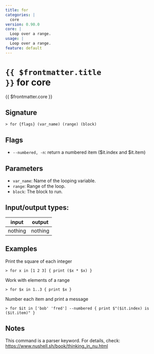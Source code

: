```yaml
---
title: for
categories: |
  core
version: 0.90.0
core: |
  Loop over a range.
usage: |
  Loop over a range.
feature: default
---
```


<!-- This file is automatically generated. Please edit the command in https://github.com/nushell/nushell instead. -->

# <code>{{ $frontmatter.title }}</code> for core

<div class='command-title'>{{ $frontmatter.core }}</div>

## Signature

`> for {flags} (var_name) (range) (block)`

## Flags

- `--numbered, -n`: return a numbered item ($it.index and $it.item)

## Parameters

- `var_name`: Name of the looping variable.
- `range`: Range of the loop.
- `block`: The block to run.

## Input/output types:

| input   | output  |
| ------- | ------- |
| nothing | nothing |

## Examples

Print the square of each integer

```nushell
> for x in [1 2 3] { print ($x * $x) }

```

Work with elements of a range

```nushell
> for $x in 1..3 { print $x }

```

Number each item and print a message

```nushell
> for $it in ['bob' 'fred'] --numbered { print $"($it.index) is ($it.item)" }

```

## Notes

This command is a parser keyword. For details, check:
https://www.nushell.sh/book/thinking_in_nu.html

